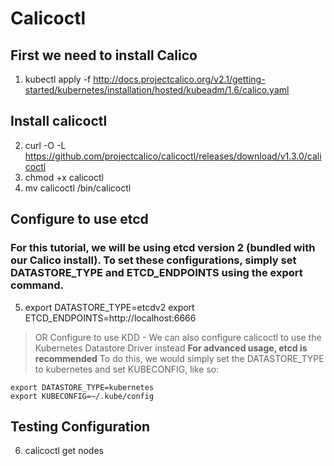 # Calicoctl

## First we need to install Calico
1) kubectl apply -f http://docs.projectcalico.org/v2.1/getting-started/kubernetes/installation/hosted/kubeadm/1.6/calico.yaml
## Install calicoctl
2) curl -O -L https://github.com/projectcalico/calicoctl/releases/download/v1.3.0/calicoctl
3) chmod +x calicoctl
4) mv calicoctl /bin/calicoctl
## Configure to use etcd
### For this tutorial, we will be using etcd version 2 (bundled with our Calico install). To set these configurations, simply set DATASTORE_TYPE and ETCD_ENDPOINTS using the export command.
5) export DATASTORE_TYPE=etcdv2
   export ETCD_ENDPOINTS=http://localhost:6666
> OR Configure to use KDD - We can also configure calicoctl to use the Kubernetes Datastore Driver instead **For advanced usage, etcd is recommended** To do this, we would simply set the DATASTORE_TYPE to kubernetes and set KUBECONFIG, like so:
```
export DATASTORE_TYPE=kubernetes
export KUBECONFIG=~/.kube/config
```
## Testing Configuration
6) calicoctl get nodes

